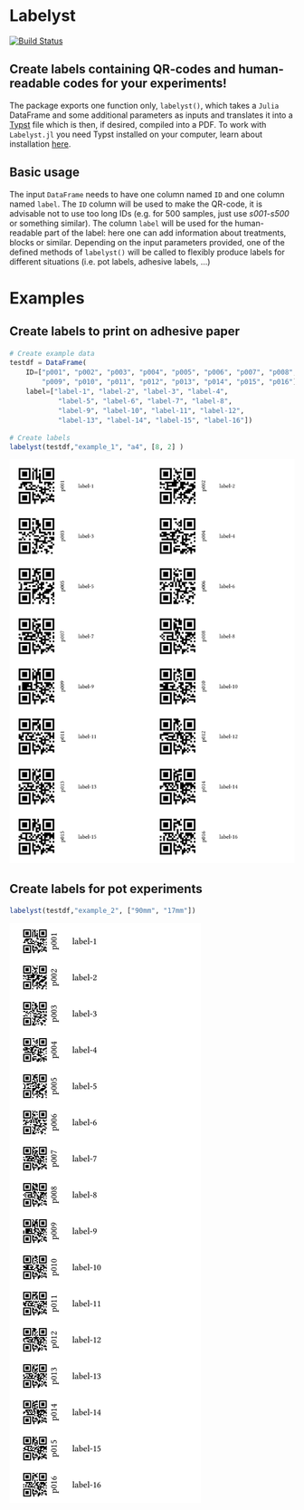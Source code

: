 # Labelyst

[![Build Status](https://github.com/emanuel-kopp/Labelyst.jl/actions/workflows/CI.yml/badge.svg?branch=main)](https://github.com/emanuel-kopp/Labelyst.jl/actions/workflows/CI.yml?query=branch%3Amain)

## Create labels containing QR-codes and human-readable codes for your experiments!

The package exports one function only, `labelyst()`, which takes a `Julia` DataFrame and some additional parameters as inputs and translates it into a [Typst](https://typst.app/) file which is then, if desired, compiled into a PDF. To work with `Labelyst.jl` you need Typst installed on your computer, learn about installation [here](https://github.com/typst/typst).

## Basic usage

The input `DataFrame` needs to have one column named `ID` and one column named `label`. The `ID` column will be used to make the QR-code, it is advisable not to use too long IDs (e.g. for 500 samples, just use _s001-s500_ or something similar). The column `label` will be used for the human-readable part of the label: here one can add information about treatments, blocks or similar. Depending on the input parameters provided, one of the defined methods of `labelyst()` will be called to flexibly produce labels for different situations (i.e. pot labels, adhesive labels, ...)

# Examples
## Create labels to print on adhesive paper

```julia
# Create example data
testdf = DataFrame(
    ID=["p001", "p002", "p003", "p004", "p005", "p006", "p007", "p008",
        "p009", "p010", "p011", "p012", "p013", "p014", "p015", "p016"],
    label=["label-1", "label-2", "label-3", "label-4",
            "label-5", "label-6", "label-7", "label-8",
            "label-9", "label-10", "label-11", "label-12",
            "label-13", "label-14", "label-15", "label-16"])
```
```julia
# Create labels
labelyst(testdf,"example_1", "a4", [8, 2] )
```
<img src="docs/assets/example_1.jpg" > 


## Create labels for pot experiments
```julia
labelyst(testdf,"example_2", ["90mm", "17mm"])
```

<img src="docs/assets/example_2.jpg" >

